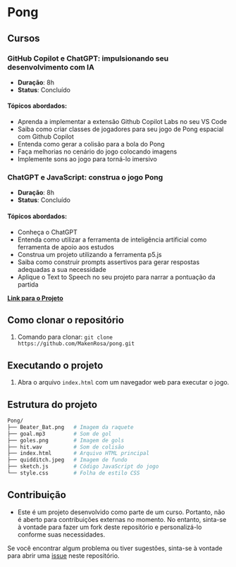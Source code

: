 # Pong

## Cursos

### GitHub Copilot e ChatGPT: impulsionando seu desenvolvimento com IA
- **Duração**: 8h
- **Status**: Concluído

#### Tópicos abordados:
- Aprenda a implementar a extensão Github Copilot Labs no seu VS Code
- Saiba como criar classes de jogadores para seu jogo de Pong espacial com Github Copilot
- Entenda como gerar a colisão para a bola do Pong
- Faça melhorias no cenário do jogo colocando imagens
- Implemente sons ao jogo para torná-lo imersivo

### ChatGPT e JavaScript: construa o jogo Pong
- **Duração**: 8h
- **Status**: Concluído

#### Tópicos abordados:
- Conheça o ChatGPT
- Entenda como utilizar a ferramenta de inteligência artificial como ferramenta de apoio aos estudos
- Construa um projeto utilizando a ferramenta p5.js
- Saiba como construir prompts assertivos para gerar respostas adequadas a sua necessidade
- Aplique o Text to Speech no seu projeto para narrar a pontuação da partida

**[Link para o Projeto](https://makenrosa.github.io/pong/)**

## Como clonar o repositório
1. Comando para clonar: `git clone https://github.com/MakenRosa/pong.git`

## Executando o projeto
1. Abra o arquivo `index.html` com um navegador web para executar o jogo.

## Estrutura do projeto
``` bash
Pong/
├── Beater_Bat.png   # Imagem da raquete
├── goal.mp3         # Som de gol
├── goles.png        # Imagem de gols
├── hit.wav          # Som de colisão
├── index.html       # Arquivo HTML principal
├── quidditch.jpeg   # Imagem de fundo
├── sketch.js        # Código JavaScript do jogo
└── style.css        # Folha de estilo CSS
```

## Contribuição
- Este é um projeto desenvolvido como parte de um curso. Portanto, não é aberto para contribuições externas no momento. No entanto, sinta-se à vontade para fazer um fork deste repositório e personalizá-lo conforme suas necessidades.

Se você encontrar algum problema ou tiver sugestões, sinta-se à vontade para abrir uma [issue](https://github.com/MakenRosa/pong/issues) neste repositório.

